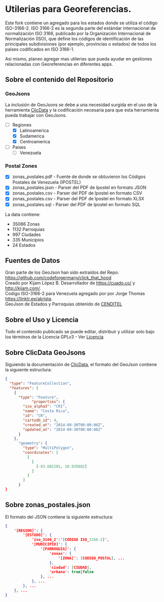 # Utilerias para Georeferencias.

Este fork contiene un agregado para los estados donde se utiliza el código ISO-3166-2. ISO 3166-2 es la segunda parte del estándar internacional de normalización ISO 3166, publicado por la Organización Internacional de Normalización (ISO), que define los códigos de identificación de las principales subdivisiones (por ejemplo, provincias o estados) de todos los países codificados en ISO 3166-1.

Asi mismo, planeo agregar mas utilerias que pueda ayudar en gestiones relacionadas con Georeferencias en diferentes apps.

## Sobre el contenido del Repositorio

### **GeoJsons**

La inclusión de GeoJsons se debe a una necesidad surgida en el uso de la herramienta [ClicData](https://app.clicdata.com/help/docs) y la codificación necesaria para que esta herramienta pueda trabajar con GeoJsons.

- [ ] Regiones
  - [x] Latinoamerica
  - [x] Sudamerica
  - [x] Centroamerica
- [ ] Paises
  - [ ] Venezuela

### **Postal Zones**

- [x] zonas_postales.pdf - Fuente de donde se obtuvieron los Códigos Postales de Venezuela (IPOSTEL)
- [x] zonas_postales.json - Parser del PDF de Ipostel en formato JSON
- [x] zonas_postales.csv - Parser del PDF de Ipostel en formato CSV
- [x] zonas_postales.csv - Parser del PDF de Ipostel en formato XLSX
- [x] zonas_postales.sql - Parser del PDF de Ipostel en formato SQL

La data contiene:

- 35086 Zonas
- 1132 Parroquias
- 997 Ciudades
- 335 Municipios
- 24 Estados

## Fuentes de Datos

Gran parte de los GeoJson han sido extraídos del Repo: https://github.com/codeforgermany/click_that_hood
<br>
Creado por Kijam López B. Desarrollador de https://cuado.co/ y http://kijam.com/.
<br>
Codigo ISO-3166-2 para Venezuela agregado por por Jorge Thomas https://linktr.ee/akrista.
<br>
GeoJson de Estados y Parroquias obtenido de [CENDITEL](https://mpv.cenditel.gob.ve/)

## Sobre el Uso y Licencia

Todo el contenido publicado se puede editar, distribuir y utilizar solo bajo los términos de la Licencia GPLv3 - Ver [Licencia](LICENSE)

## Sobre ClicData GeoJsons

Siguiendo la documentación de [ClicData](https://app.clicdata.com/help/docs/region-map-custom), el formato del GeoJson contiene la siguiente estructura:

```geojson
{
  "type": "FeatureCollection",
  "features": [
    {
      "type": "Feature",
	        "properties": {
        "iso_alpha3": "CRI",
        "name": "Costa Rica",
        "id": "CR",
        "cartodb_id": 4,
        "created_at": "2014-09-30T00:00:00Z",
        "updated_at": "2014-09-30T00:00:00Z"
      }
    },
      "geometry": {
        "type": "MultiPolygon",
        "coordinates": [
          [
            [
              [-83.682201, 10.935602]
            ]
          ]
        ]
      }
}
```

## Sobre zonas_postales.json

El formato del JSON contiene la siguiente estructura:

```json
{
	'[REGION]': {
		'[ESTADO]': {
			'iso_3166_2':'[CODIGO ISO_3166-2]',
			'[MUNICIPIO]': {
				'[PARROQUIA]': {
					'zonas': {
						'[ZONA]': [CODIGO_POSTAL], ...
					},
					'ciudad': [CIUDAD],
					'urbana': true|false
				}, ...
			}, ...
		}, ...
	}, ...
}
```
